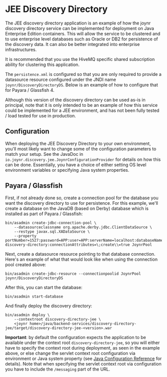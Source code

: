 # JEE Discovery Directory

The JEE discovery directory application is an example of how the joynr discovery
directory service can be implemented for deployment on Java Enterprise Edition containers.
This will allow the service to be clustered and to use enterprise level databases
such as Oracle or DB2 for persistence of the discovery data. It can also be better
integrated into enterprise infrastructures.

It is recommended that you use the HiveMQ specific shared subscription ability for
clustering this application.

The `persistence.xml` is configured so that you are only required to provide a datasource
resource configured under the JNDI name `joynr/DiscoveryDirectoryDS`. Below is an
example of how to configure that for Payara / Glassfish 4.

Although this version of the discovery directory can be used as-is in principal, note
that it is only intended to be an example of how this service could be implemented for
a JEE environment, and has not been fully tested / load tested for use in production.

## Configuration

When deploying the JEE Discovery Directory to your own environment, you'll most likely
want to change some of the configuration parameters to match your setup. See the JavaDoc
in `io.joynr.discovery.jee.JoynrConfigurationProvider` for details on how this can be
done. Essentially, you have a choice of either setting OS level environment variables or
specifying Java system properties.

## Payara / Glassfish

First, if not already done so, create a connection pool for the database you want the
discovery directory to use for persistence. For this example, we'll create a database
on the JavaDB (based on Derby) database which is installed as part of Payara / Glassfish:

    bin/asadmin create-jdbc-connection-pool \
        --datasourceclassname org.apache.derby.jdbc.ClientDataSource \
        --restype javax.sql.XADataSource \
        --property portNumber=1527:password=APP:user=APP:serverName=localhost:databaseName=joynr-discovery-directory:connectionAttributes=\;create\\=true JoynrPool

Next, create a datasource resource pointing to that database connection. Here's an
example of what that would look like when using the connection pool created above:

`bin/asadmin create-jdbc-resource --connectionpoolid JoynrPool joynr/DiscoveryDirectoryDS`

After this, you can start the database:

`bin/asadmin start-database`

And finally deploy the discovery directory:

    bin/asadmin deploy \
        --contextroot discovery-directory-jee \
        <joynr home>/java/backend-services/discovery-directory-jee/target/discovery-directory-jee-<version>.war

__Important__: by default the configuration expects the application to be available under
the context root `discovery-directory-jee`, so you will either have to specify the context root
during deployment, as seen in the example above, or else change the servlet
context root configuration via environment or Java system property
(see [Java Configuration Reference](../../../wiki/JavaSettings.md) for details). Note that when
specifying the servlet context root via configuration you have to include the `/messaging` part
of the URL.
